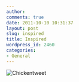 ```yaml
---
author:
comments: true
date: 2011-10-10 10:31:37
layout: post
slug: inspired
title: Inspired
wordpress_id: 2460
categories:
- General
---
```


![Chickentweet](/uploads/2011/10/chickentweet.png)

